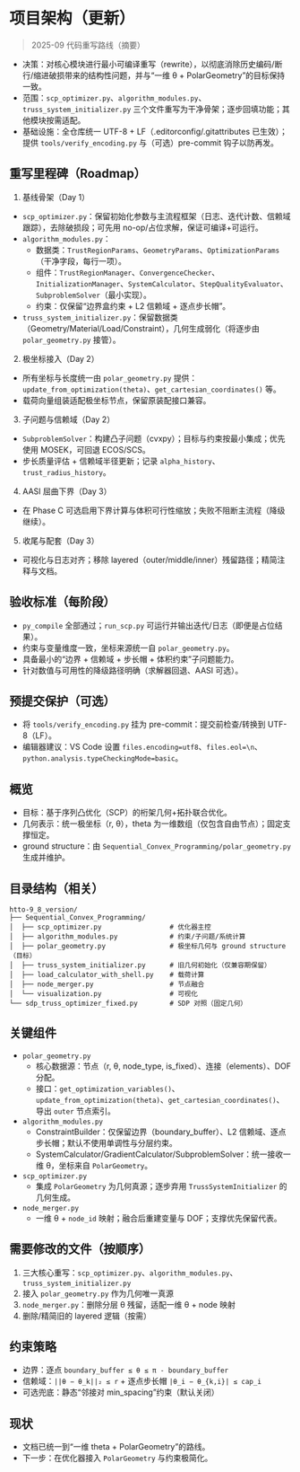 # 项目架构（更新）

> 2025-09 代码重写路线（摘要）

- 决策：对核心模块进行最小可编译重写（rewrite），以彻底消除历史编码/断行/缩进破损带来的结构性问题，并与“一维 θ + PolarGeometry”的目标保持一致。
- 范围：`scp_optimizer.py`、`algorithm_modules.py`、`truss_system_initializer.py` 三个文件重写为干净骨架；逐步回填功能；其他模块按需适配。
- 基础设施：全仓库统一 UTF-8 + LF（.editorconfig/.gitattributes 已生效）；提供 `tools/verify_encoding.py` 与（可选）pre-commit 钩子以防再发。

## 重写里程碑（Roadmap）

1) 基线骨架（Day 1）
- `scp_optimizer.py`：保留初始化参数与主流程框架（日志、迭代计数、信赖域跟踪），去除破损段；可先用 no-op/占位求解，保证可编译+可运行。
- `algorithm_modules.py`：
  - 数据类：`TrustRegionParams`、`GeometryParams`、`OptimizationParams`（干净字段，每行一项）。
  - 组件：`TrustRegionManager`、`ConvergenceChecker`、`InitializationManager`、`SystemCalculator`、`StepQualityEvaluator`、`SubproblemSolver`（最小实现）。
  - 约束：仅保留“边界盒约束 + L2 信赖域 + 逐点步长帽”。
- `truss_system_initializer.py`：保留数据类（Geometry/Material/Load/Constraint），几何生成弱化（将逐步由 `polar_geometry.py` 接管）。

2) 极坐标接入（Day 2）
- 所有坐标与长度统一由 `polar_geometry.py` 提供：`update_from_optimization(theta)`、`get_cartesian_coordinates()` 等。
- 载荷向量组装适配极坐标节点，保留原装配接口兼容。

3) 子问题与信赖域（Day 2）
- `SubproblemSolver`：构建凸子问题（cvxpy）；目标与约束按最小集成；优先使用 MOSEK，可回退 ECOS/SCS。
- 步长质量评估 + 信赖域半径更新；记录 `alpha_history`、`trust_radius_history`。

4) AASI 屈曲下界（Day 3）
- 在 Phase C 可选启用下界计算与体积可行性缩放；失败不阻断主流程（降级继续）。

5) 收尾与配套（Day 3）
- 可视化与日志对齐；移除 layered（outer/middle/inner）残留路径；精简注释与文档。

## 验收标准（每阶段）
- `py_compile` 全部通过；`run_scp.py` 可运行并输出迭代/日志（即便是占位结果）。
- 约束与变量维度一致，坐标来源统一自 `polar_geometry.py`。
- 具备最小的“边界 + 信赖域 + 步长帽 + 体积约束”子问题能力。
- 针对数值与可用性的降级路径明确（求解器回退、AASI 可选）。

## 预提交保护（可选）
- 将 `tools/verify_encoding.py` 挂为 pre-commit：提交前检查/转换到 UTF-8（LF）。
- 编辑器建议：VS Code 设置 `files.encoding=utf8`、`files.eol=\n`、`python.analysis.typeCheckingMode=basic`。

## 概览
- 目标：基于序列凸优化（SCP）的桁架几何+拓扑联合优化。
- 几何表示：统一极坐标（r, θ），theta 为一维数组（仅包含自由节点）；固定支撑恒定。
- ground structure：由 `Sequential_Convex_Programming/polar_geometry.py` 生成并维护。

## 目录结构（相关）
```
htto-9_8_version/
├── Sequential_Convex_Programming/
│  ├── scp_optimizer.py                 # 优化器主控
│  ├── algorithm_modules.py             # 约束/子问题/系统计算
│  ├── polar_geometry.py                # 极坐标几何与 ground structure（目标）
│  ├── truss_system_initializer.py      # 旧几何初始化（仅兼容期保留）
│  ├── load_calculator_with_shell.py    # 载荷计算
│  ├── node_merger.py                   # 节点融合
│  └── visualization.py                 # 可视化
└── sdp_truss_optimizer_fixed.py        # SDP 对照（固定几何）
```

## 关键组件
- `polar_geometry.py`
  - 核心数据源：节点（r, θ, node_type, is_fixed）、连接（elements）、DOF 分配。
  - 接口：`get_optimization_variables()`、`update_from_optimization(theta)`、`get_cartesian_coordinates()`、导出 `outer` 节点索引。
- `algorithm_modules.py`
  - ConstraintBuilder：仅保留边界（boundary_buffer）、L2 信赖域、逐点步长帽；默认不使用单调性与分层约束。
  - SystemCalculator/GradientCalculator/SubproblemSolver：统一接收一维 θ，坐标来自 `PolarGeometry`。
- `scp_optimizer.py`
  - 集成 `PolarGeometry` 为几何真源；逐步弃用 `TrussSystemInitializer` 的几何生成。
- `node_merger.py`
  - 一维 θ + `node_id` 映射；融合后重建变量与 DOF；支撑优先保留代表。

## 需要修改的文件（按顺序）
1) 三大核心重写：`scp_optimizer.py`、`algorithm_modules.py`、`truss_system_initializer.py`
2) 接入 `polar_geometry.py` 作为几何唯一真源
3) `node_merger.py`：删除分层 θ 残留，适配一维 θ + node 映射
4) 删除/精简旧的 layered 逻辑（按需）

## 约束策略
- 边界：逐点 `boundary_buffer ≤ θ ≤ π - boundary_buffer`
- 信赖域：`||θ − θ_k||₂ ≤ r` + 逐点步长帽 `|θ_i − θ_{k,i}| ≤ cap_i`
- 可选兜底：静态“邻接对 min_spacing”约束（默认关闭）

## 现状
- 文档已统一到“一维 theta + PolarGeometry”的路线。
- 下一步：在优化器接入 `PolarGeometry` 与约束极简化。

